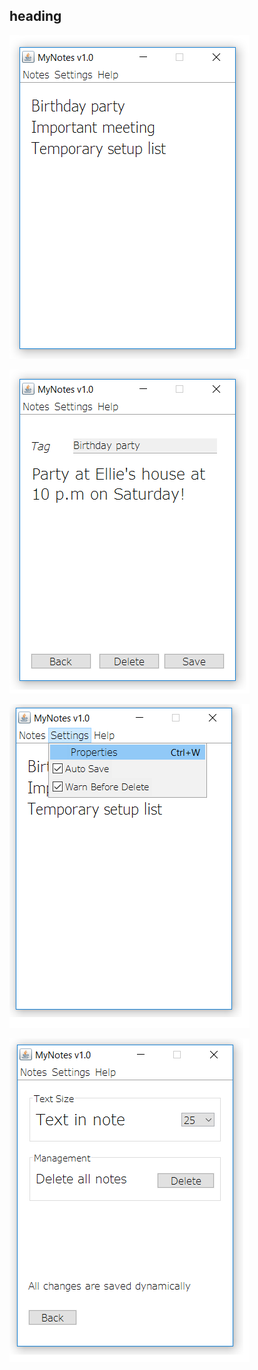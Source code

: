 ## heading

![alt text](https://github.com/NikGolovan/Java/blob/master/NotePad/Screenshots/Screenshot1.png)

![alt text](https://github.com/NikGolovan/Java/blob/master/NotePad/Screenshots/Screenshot2.png)

![alt text](https://github.com/NikGolovan/Java/blob/master/NotePad/Screenshots/Screenshot4.png)

![alt text](https://github.com/NikGolovan/Java/blob/master/NotePad/Screenshots/Screenshot3.png)



